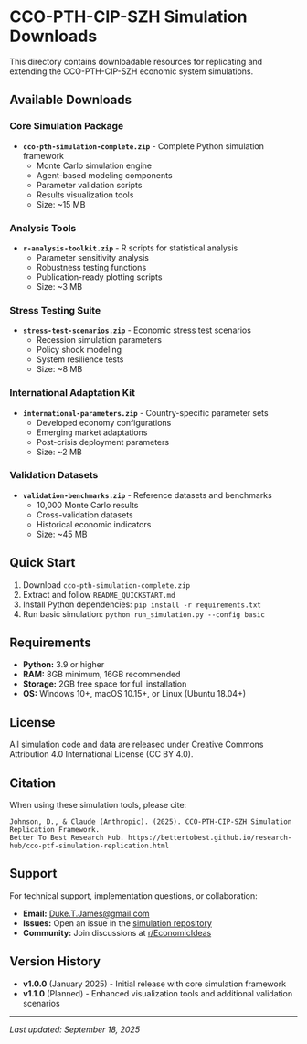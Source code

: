 # CCO-PTH-CIP-SZH Simulation Downloads

This directory contains downloadable resources for replicating and extending the CCO-PTH-CIP-SZH economic system simulations.

## Available Downloads

### Core Simulation Package
- **`cco-pth-simulation-complete.zip`** - Complete Python simulation framework
  - Monte Carlo simulation engine
  - Agent-based modeling components  
  - Parameter validation scripts
  - Results visualization tools
  - Size: ~15 MB

### Analysis Tools
- **`r-analysis-toolkit.zip`** - R scripts for statistical analysis
  - Parameter sensitivity analysis
  - Robustness testing functions
  - Publication-ready plotting scripts
  - Size: ~3 MB

### Stress Testing Suite
- **`stress-test-scenarios.zip`** - Economic stress test scenarios
  - Recession simulation parameters
  - Policy shock modeling
  - System resilience tests
  - Size: ~8 MB

### International Adaptation Kit
- **`international-parameters.zip`** - Country-specific parameter sets
  - Developed economy configurations
  - Emerging market adaptations
  - Post-crisis deployment parameters
  - Size: ~2 MB

### Validation Datasets
- **`validation-benchmarks.zip`** - Reference datasets and benchmarks
  - 10,000 Monte Carlo results
  - Cross-validation datasets
  - Historical economic indicators
  - Size: ~45 MB

## Quick Start

1. Download `cco-pth-simulation-complete.zip`
2. Extract and follow `README_QUICKSTART.md`
3. Install Python dependencies: `pip install -r requirements.txt`
4. Run basic simulation: `python run_simulation.py --config basic`

## Requirements

- **Python:** 3.9 or higher
- **RAM:** 8GB minimum, 16GB recommended
- **Storage:** 2GB free space for full installation
- **OS:** Windows 10+, macOS 10.15+, or Linux (Ubuntu 18.04+)

## License

All simulation code and data are released under Creative Commons Attribution 4.0 International License (CC BY 4.0).

## Citation

When using these simulation tools, please cite:

```
Johnson, D., & Claude (Anthropic). (2025). CCO-PTH-CIP-SZH Simulation Replication Framework. 
Better To Best Research Hub. https://bettertobest.github.io/research-hub/cco-ptf-simulation-replication.html
```

## Support

For technical support, implementation questions, or collaboration:
- **Email:** Duke.T.James@gmail.com
- **Issues:** Open an issue in the [simulation repository](https://github.com/bettertobest/cco-ptf-simulation)
- **Community:** Join discussions at [r/EconomicIdeas](https://www.reddit.com/r/EconomicIdeas/)

## Version History

- **v1.0.0** (January 2025) - Initial release with core simulation framework
- **v1.1.0** (Planned) - Enhanced visualization tools and additional validation scenarios

---

*Last updated: September 18, 2025*
